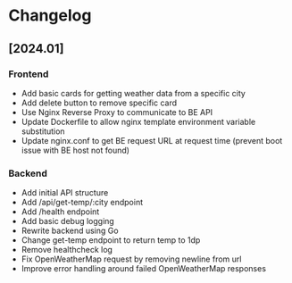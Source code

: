 # Changelog

## [2024.01]

### Frontend
- Add basic cards for getting weather data from a specific city
- Add delete button to remove specific card
- Use Nginx Reverse Proxy to communicate to BE API
- Update Dockerfile to allow nginx template environment variable substitution
- Update nginx.conf to get BE request URL at request time (prevent boot issue with BE host not found)

### Backend
- Add initial API structure
- Add /api/get-temp/:city endpoint
- Add /health endpoint
- Add basic debug logging
- Rewrite backend using Go
- Change get-temp endpoint to return temp to 1dp
- Remove healthcheck log
- Fix OpenWeatherMap request by removing newline from url
- Improve error handling around failed OpenWeatherMap responses
